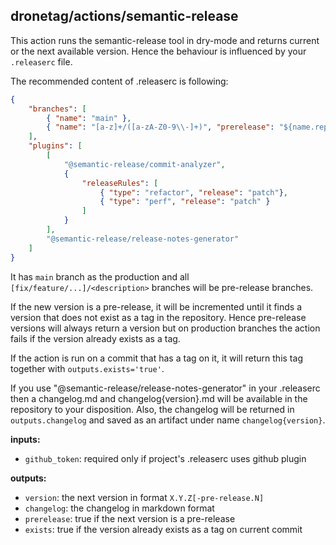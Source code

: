 ## dronetag/actions/semantic-release

This action runs the semantic-release tool in dry-mode and returns
current or the next available version. Hence the behaviour is influenced
by your `.releaserc` file.

The recommended content of .releaserc is following:
```json
{
	"branches": [
		{ "name": "main" },
		{ "name": "[a-z]+/([a-zA-Z0-9\\-]+)", "prerelease": "${name.replace(/^.*\\//g, '')}"}
	],
	"plugins": [
		[
			"@semantic-release/commit-analyzer",
			{
				"releaseRules": [
					{ "type": "refactor", "release": "patch"},
					{ "type": "perf", "release": "patch" }
				]
			}
		],
		"@semantic-release/release-notes-generator"
	]
}
```
It has `main` branch as the production and all `[fix/feature/...]/<description>`
branches will be pre-release branches.

If the new version is a pre-release, it will be incremented until it
finds a version that does not exist as a tag in the repository. Hence
pre-release versions will always return a version but on production
branches the action fails if the version already exists as a tag.

If the action is run on a commit that has a tag on it, it will return
this tag together with `outputs.exists='true'`.

If you use "@semantic-release/release-notes-generator" in your .releaserc
then a changelog.md and changelog{version}.md will be available in the
repository to your disposition. Also, the changelog will be returned in
`outputs.changelog` and saved as an artifact under name `changelog{version}`.


**inputs:**
- `github_token`: required only if project's .releaserc uses github plugin

**outputs:**
- `version`: the next version in format `X.Y.Z[-pre-release.N]`
- `changelog`: the changelog in markdown format
- `prerelease`: true if the next version is a pre-release
- `exists`: true if the version already exists as a tag on current commit